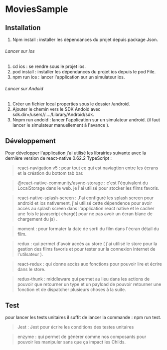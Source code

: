 # MoviesSample

## Installation 

1. Npm install : installer les dépendances du projet depuis package Json.

###### Lancer sur Ios 

1. cd ios : se rendre sous le projet ios.
2. pod install : installer les dépendances du projet ios depuis le pod File.
3. npm run ios : lancer l'application sur un simulateur ios.

###### Lancer sur Andoid 

1. Créer un fichier local properties sous le dossier /android.
2. Ajouter le chemin vers le SDK Andoid avec sdk.dir=/users//..../Library/Android/sdk.
3. Nnpm run andoid : lancer l'application sur un simulateur android. (il faut lancer le simulateur manuellement à l'avance ).

## Développement

Pour développer l'application j'ai utilisé les librairies suivante avec la dernière version de react-native 0.62.2 TypeScript :

> react-navigation v5 : pour tout ce qui est naviagtion entre les écrans et la création du bottom tab bar.

> @react-native-community/async-storage : c'est l'équivalent du LocalStorage dans le web. je l'ai utilisé pour stocker les films favoris.

> react-native-splash-screen : J'ai configuré les splash screen pour android et ios nativement, j'ai utilisé cette dépendence pour avoir accès au splash screen dans l'application react native et le cacher une fois le javascript chargé( pour ne pas avoir un écran blanc de chargement du js) .

> moment : pour formater la date de sorti du film dans l'écran détail du film.

> redux : qui permet d'avoir accès au store ( j'ai utilisé le store pour la gestion des films favoris et pour tester sur la connexion internet de l'utilsateur ).

> react-redux : qui donne accès aux fonctions pour pouvoir lire et écrire dans le store.

> redux-thunk : middleware qui permet au lieu dans les actions de pouvoir que retourner un type et un payload de pouvoir retourner une fonction et de dispatcher plusieurs choses à la suite.

## Test

pour lancer les tests unitaires il suffit de lancer la commande : npm run test.

> Jest : Jest pour écrire les conditions des testes unitaires

> enzyme : qui permet de générer comme nos composants pour pouvoir les manipuler sans que ça impact les Childs.






